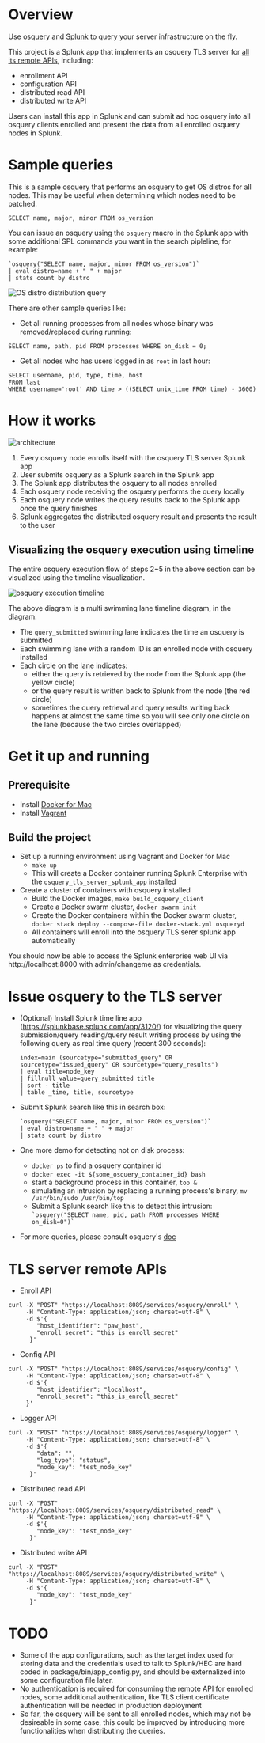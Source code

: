 Overview
=====================================
Use [osquery](http://osquery.io/) and [Splunk](http://splunk.com) to query your server infrastructure on the fly. 

This project is a Splunk app that implements an osquery TLS server for [all its remote APIs](https://github.com/facebook/osquery/blob/master/docs/wiki/deployment/remote.md), including:

* enrollment API
* configuration API
* distributed read API
* distributed write API

Users can install this app in Splunk and can submit ad hoc osquery into all osquery clients enrolled and present the data from all enrolled osquery nodes in Splunk.

Sample queries
=====================================
This is a sample osquery that performs an osquery to get OS distros for all nodes. This may be useful when determining which nodes need to be patched.

```
SELECT name, major, minor FROM os_version
```

You can issue an osquery using the `osquery` macro in the Splunk app with some additional SPL commands you want in the search pipleline, for example:

```
`osquery("SELECT name, major, minor FROM os_version")`
| eval distro=name + " " + major
| stats count by distro
```

![OS distro distribution query](./assets/os-distro-query.png "OS distro distribution query")


There are other sample queries like:

* Get all running processes from all nodes whose binary was removed/replaced during running:

```
SELECT name, path, pid FROM processes WHERE on_disk = 0;
```
* Get all nodes who has users logged in as `root` in last hour:

```
SELECT username, pid, type, time, host 
FROM last 
WHERE username='root' AND time > ((SELECT unix_time FROM time) - 3600)
```

How it works
=====================================

![architecture](./assets/arch.png "architecture")

1. Every osquery node enrolls itself with the osquery TLS server Splunk app
2. User submits osquery as a Splunk search in the Splunk app
3. The Splunk app distributes the osquery to all nodes enrolled
4. Each osquery node receiving the osquery performs the query locally
5. Each osquery node writes the query results back to the Splunk app once the query finishes
6. Splunk aggregates the distributed osquery result and presents the result to the user

## Visualizing the osquery execution using timeline
The entire osquery execution flow of steps 2~5 in the above section can be visualized using the timeline visualization.

![osquery execution timeline](./assets/query-execution-timeline.png "osquery execution timeline")

The above diagram is a multi swimming lane timeline diagram, in the diagram:

* The `query_submitted` swimming lane indicates the time an osquery is submitted
* Each swimming lane with a random ID is an enrolled node with osquery installed
* Each circle on the lane indicates:
	* either the query is retrieved by the node from the Splunk app (the yellow circle)
	* or the query result is written back to Splunk from the node (the red circle)
	* sometimes the query retrieval and query results writing back happens at almost the same time so you will see only one circle on the lane (because the two circles overlapped)

Get it up and running
======================

## Prerequisite
* Install [Docker for Mac](https://docs.docker.com/docker-for-mac/)
* Install [Vagrant](https://www.vagrantup.com)

## Build the project
* Set up a running environment using Vagrant and Docker for Mac
	* `make up`
	* This will create a Docker container running Splunk Enterprise with the `osquery_tls_server_splunk_app` installed
* Create a cluster of containers with osquery installed
	* Build the Docker images, `make build_osquery_client` 
	* Create a Docker swarm cluster, `docker swarm init`
	* Create the Docker containers within the Docker swarm cluster, `docker stack deploy --compose-file docker-stack.yml osqueryd`
	* All containers will enroll into the osquery TLS serer splunk app automatically

You should now be able to access the Splunk enterprise web UI via http://localhost:8000 with admin/changeme as credentials.


Issue osquery to the TLS server
======================

* (Optional) Install Splunk time line app (https://splunkbase.splunk.com/app/3120/) for visualizing the query submission/query reading/query result writing process by using the following query as real time query (recent 300 seconds):

	```
	index=main (sourcetype="submitted_query" OR sourcetype="issued_query" OR sourcetype="query_results") 
	| eval title=node_key 
	| fillnull value=query_submitted title 
	| sort - title 
	| table _time, title, sourcetype
	```
	
* Submit Splunk search like this in search box:

	``` 
	`osquery("SELECT name, major, minor FROM os_version")` 
	| eval distro=name + " " + major 
	| stats count by distro
	```
	
* One more demo for detecting not on disk process:
	* `docker ps` to find a osquery container id
	* `docker exec -it ${some_osquery_container_id} bash`
	* start a background process in this container, `top &`
	* simulating an intrusion by replacing a running process's binary, `mv /usr/bin/sudo /usr/bin/top`
	* Submit a Splunk search like this to detect this intrusion:
		`` `osquery("SELECT name, pid, path FROM processes WHERE on_disk=0")` ``
	
* For more queries, please consult osquery's [doc](https://osquery.io/docs/tables/)


TLS server remote APIs
==========================
* Enroll API

~~~
curl -X "POST" "https://localhost:8089/services/osquery/enroll" \
     -H "Content-Type: application/json; charset=utf-8" \
     -d $'{
  		"host_identifier": "paw_host",
	    "enroll_secret": "this_is_enroll_secret"
	  }'
~~~

* Config API

~~~
curl -X "POST" "https://localhost:8089/services/osquery/config" \
     -H "Content-Type: application/json; charset=utf-8" \
     -d $'{
  		"host_identifier": "localhost",
  		"enroll_secret": "this_is_enroll_secret"
     }'
~~~

* Logger API

~~~
curl -X "POST" "https://localhost:8089/services/osquery/logger" \
     -H "Content-Type: application/json; charset=utf-8" \
     -d $'{
  		"data": "",
  		"log_type": "status",
  		"node_key": "test_node_key"
	  }'
~~~

* Distributed read API

~~~
curl -X "POST" "https://localhost:8089/services/osquery/distributed_read" \
     -H "Content-Type: application/json; charset=utf-8" \
     -d $'{
  		"node_key": "test_node_key"
	  }'
~~~

* Distributed write API

~~~
curl -X "POST" "https://localhost:8089/services/osquery/distributed_write" \
     -H "Content-Type: application/json; charset=utf-8" \
     -d $'{
  		"node_key": "test_node_key"
	  }'
~~~

TODO
=========
* Some of the app configurations, such as the target index used for storing data and the credentials used to talk to Splunk/HEC are hard coded in package/bin/app_config.py, and should be externalized into some configuration file later.
* No authentication is required for consuming the remote API for enrolled nodes, some additional authentication, like TLS client certificate authentication will be needed in production deployment
* So far, the osquery will be sent to all enrolled nodes, which may not be desireable in some case, this could be improved by introducing more functionalities when distributing the queries.